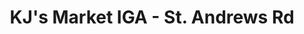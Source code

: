 ---
title: "KJ's Market IGA - St. Andrews Rd"
url: /columbia/kjs-market-iga-st-andrews-rd/
shop: supermarket
---